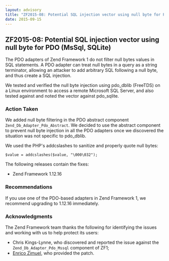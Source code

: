 ```yaml
---
layout: advisory
title: "ZF2015-08: Potential SQL injection vector using null byte for PDO (MsSql, SQLite)"
date: 2015-09-15
---
```


ZF2015-08: Potential SQL injection vector using null byte for PDO (MsSql, SQLite)
---------------------------------------------------------------------------------

 The PDO adapters of Zend Framework 1 do not filter null bytes values in SQL statements. A PDO adapter can treat null bytes in a query as a string terminator, allowing an attacker to add arbitrary SQL following a null byte, and thus create a SQL injection.

 We tested and verified the null byte injection using pdo\_dblib (FreeTDS) on a Linux environment to access a remote Microsoft SQL Server, and also tested against and noted the vector against pdo\_sqlite.

### Action Taken

 We added null byte filtering in the PDO abstract component `Zend_Db_Adapter_Pdo_Abstract`. We decided to use the abstract component to prevent null byte injection in all the PDO adapters once we discovered the situation was not specific to pdo\_dblib.

 We used the PHP's addcslashes to sanitize and properly quote null bytes:

    $value = addcslashes($value, "\000\032");


 The following releases contain the fixes:

- Zend Framework 1.12.16

### Recommendations

 If you use one of the PDO-based adapters in Zend Framework 1, we recommend upgrading to 1.12.16 immediately.

### Acknowledgments

 The Zend Framework team thanks the following for identifying the issues and working with us to help protect its users:

- Chris Kings-Lynne, who discovered and reported the issue against the `Zend_Db_Adapter_Pdo_Mssql` component of ZF1;
- [Enrico Zimuel](http://zimuel.it), who provided the patch.
